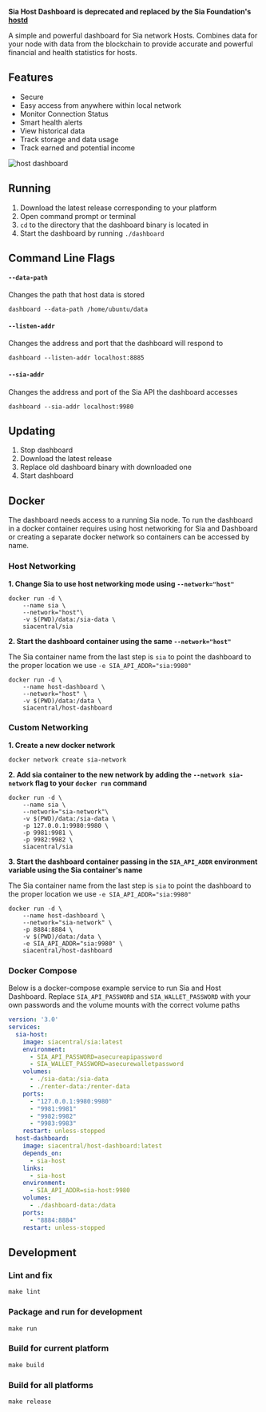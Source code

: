 **Sia Host Dashboard is deprecated and replaced by the Sia Foundation's [hostd](https://github.com/SiaFoundation/hostd)**

A simple and powerful dashboard for Sia network Hosts. Combines data for your node with data
from the blockchain to provide accurate and powerful financial and health statistics for hosts.

## Features

+ Secure
+ Easy access from anywhere within local network
+ Monitor Connection Status
+ Smart health alerts
+ View historical data
+ Track storage and data usage
+ Track earned and potential income

![host dashboard](https://siacentral.s3.filebase.com/resources/host-dashboard/host%20dashboard.png)

## Running
1. Download the latest release corresponding to your platform
2. Open command prompt or terminal
3. `cd` to the directory that the dashboard binary is located in
4. Start the dashboard by running `./dashboard`

## Command Line Flags

#### `--data-path`
Changes the path that host data is stored

```
dashboard --data-path /home/ubuntu/data
```

#### `--listen-addr`
Changes the address and port that the dashboard will respond to

```
dashboard --listen-addr localhost:8885
```

#### `--sia-addr`
Changes the address and port of the Sia API the dashboard accesses

```
dashboard --sia-addr localhost:9980
```

## Updating
1. Stop dashboard
2. Download the latest release
3. Replace old dashboard binary with downloaded one
4. Start dashboard

## Docker
The dashboard needs access to a running Sia node. To run the dashboard in a docker container
requires using host networking for Sia and Dashboard or creating a separate docker network so containers can be accessed by name.

### Host Networking
**1. Change Sia to use host networking mode using `--network="host"`**

```
docker run -d \
	--name sia \
	--network="host"\
	-v $(PWD)/data:/sia-data \
	siacentral/sia
```

**2. Start the dashboard container using the same `--network="host"`**

The Sia container name from the last step is `sia` to point the dashboard to the proper location we use `-e SIA_API_ADDR="sia:9980"`

```
docker run -d \
	--name host-dashboard \
	--network="host" \
	-v $(PWD)/data:/data \
	siacentral/host-dashboard
```

### Custom Networking

**1. Create a new docker network**
```
docker network create sia-network
```

**2. Add sia container to the new network by adding the `--network sia-network` flag to your `docker run` command**

```
docker run -d \
	--name sia \
	--network="sia-network"\
	-v $(PWD)/data:/sia-data \
	-p 127.0.0.1:9980:9980 \
	-p 9981:9981 \
	-p 9982:9982 \
	siacentral/sia
```

**3. Start the dashboard container passing in the `SIA_API_ADDR` environment variable using the Sia container's name**

The Sia container name from the last step is `sia` to point the dashboard to the proper location we use `-e SIA_API_ADDR="sia:9980"`

```
docker run -d \
	--name host-dashboard \
	--network="sia-network" \
	-p 8884:8884 \
	-v $(PWD)/data:/data \
	-e SIA_API_ADDR="sia:9980" \
	siacentral/host-dashboard
```

### Docker Compose

Below is a docker-compose example service to run Sia and Host Dashboard. Replace `SIA_API_PASSWORD` and `SIA_WALLET_PASSWORD` with your own passwords and the volume mounts with the correct volume paths

```yml
version: '3.0'
services:
  sia-host:
    image: siacentral/sia:latest
    environment:
      - SIA_API_PASSWORD=asecureapipassword
      - SIA_WALLET_PASSWORD=asecurewalletpassword
    volumes:
      - ./sia-data:/sia-data
      - ./renter-data:/renter-data
    ports:
      - "127.0.0.1:9980:9980"
      - "9981:9981"
      - "9982:9982"
      - "9983:9983"
    restart: unless-stopped
  host-dashboard:
    image: siacentral/host-dashboard:latest
    depends_on:
      - sia-host
    links:
      - sia-host
    environment:
      - SIA_API_ADDR=sia-host:9980
    volumes:
      - ./dashboard-data:/data
    ports:
      - "8884:8884"
    restart: unless-stopped
```

## Development

### Lint and fix
```
make lint
```

### Package and run for development
```
make run
```

### Build for current platform
```
make build
```

### Build for all platforms
```
make release
```
